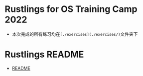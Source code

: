 # Rustlings for OS Training Camp 2022

+ 本次完成的所有练习均在`[./exercises](./exercises/)`文件夹下

# Rustlings README

+ [README](./rustlings_README.md)